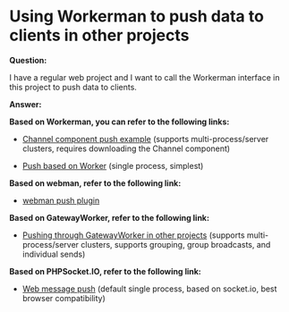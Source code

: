 # Using Workerman to push data to clients in other projects

**Question:**

I have a regular web project and I want to call the Workerman interface in this project to push data to clients.

**Answer:**

**Based on Workerman, you can refer to the following links:**

- [Channel component push example](../components/channel-examples.md) (supports multi-process/server clusters, requires downloading the Channel component)

- [Push based on Worker](https://www.workerman.net/q/508) (single process, simplest)

**Based on webman, refer to the following link:**
- [webman push plugin](https://www.workerman.net/plugin/2)

**Based on GatewayWorker, refer to the following link:**

- [Pushing through GatewayWorker in other projects](https://www.workerman.net/doc/gateway-worker/push-in-other-project.html) (supports multi-process/server clusters, supports grouping, group broadcasts, and individual sends)

**Based on PHPSocket.IO, refer to the following link:**

- [Web message push](https://www.workerman.net/web-sender) (default single process, based on socket.io, best browser compatibility)
